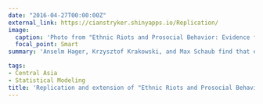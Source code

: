 ```yaml
---
date: "2016-04-27T00:00:00Z"
external_link: https://cianstryker.shinyapps.io/Replication/
image:
  caption: 'Photo from "Ethnic Riots and Prosocial Behavior: Evidence from Kyrgyzstan."'
  focal_point: Smart
summary: 'Anselm Hager, Krzysztof Krakowski, and Max Schaub find that exposure to ethnic violence negatively affects prosocial behavior within and across ethnic groups in Osh, Kyrgyzstan. In expanding upon their, work I demonstrate that on the contrary, ethnic violence can have a heterogenous treatment effect.'

tags:
- Central Asia
- Statistical Modeling
title: 'Replication and extension of "Ethnic Riots and Prosocial Behavior: Evidence from Kyrgyzstan"' 
---
```


